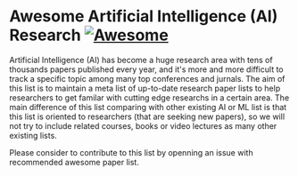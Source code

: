 # Awesome Artificial Intelligence (AI) Research [![Awesome](https://awesome.re/badge.svg)](https://awesome.re)

Artificial Intelligence (AI) has become a huge research area with tens of thousands papers published every year, and it's more and more difficult to track a specific topic among many top conferences and jurnals. The aim of this list is to maintain a meta list of up-to-date research paper lists to help researchers to get familar with cutting edge researchs in a certain area. The main difference of this list comparing with other existing AI or ML list is that this list is oriented to researchers (that are seeking new papers), so we will not try to include related courses, books or video lectures as many other existing lists.

Please consider to contribute to this list by openning an issue with recommended awesome paper list.

